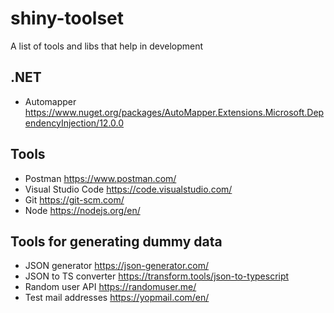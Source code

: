 # shiny-toolset
A list of tools and libs that help in development

## .NET

- Automapper https://www.nuget.org/packages/AutoMapper.Extensions.Microsoft.DependencyInjection/12.0.0

## Tools

- Postman https://www.postman.com/
- Visual Studio Code https://code.visualstudio.com/
- Git https://git-scm.com/
- Node https://nodejs.org/en/

## Tools for generating dummy data

- JSON generator https://json-generator.com/
- JSON to TS converter https://transform.tools/json-to-typescript
- Random user API https://randomuser.me/
- Test mail addresses https://yopmail.com/en/
